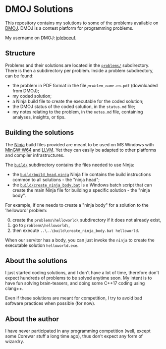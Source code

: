 # DMOJ Solutions

This repository contains my solutions to some of the problems available on [DMOJ](https://dmoj.ca/).
DMOJ is a contest platform for programming problems.

My username on DMOJ: [jpleboeuf](https://dmoj.ca/user/jpleboeuf).

## Structure

Problems and their solutions are located in the [`problems/`](problems/) subdirectory.
There is then a subdirectory per problem.
Inside a problem subdirectory, can be found:

* the problem in PDF format in the file _`problem_name`_`.en.pdf` (downloaded from DMOJ);
* my coded solution;
* a Ninja build file to create the executable for the coded solution;
* the DMOJ status of the coded solution, in the `status.md` file;
* my notes relating to the problem, in the `notes.md` file, containing analyses, insights, or tips.

## Building the solutions

The [Ninja](https://ninja-build.org/) build files provided are meant to be used on MS Windows with [MinGW-W64](https://sourceforge.net/projects/mingw-w64/) and [LLVM](https://llvm.org/).
Yet they can easily be adapted to other platforms and compiler infrastructures.

The [`build/`](build/) subdirectory contains the files needed to use Ninja:

* the [`build/build_head.ninja`](build/build_head.ninja) Ninja file contains the build instructions common to all solutions - the "ninja head";
* the [`build/create_ninja_body.bat`](build/create_ninja_body.bat) is a Windows batch script that can create the main Ninja file for building a specific solution - the "ninja body".

For example, if one needs to create a "ninja body" for a solution to the 'helloword' problem:

0. create the `problems\helloworld\` subdirectory if it does not already exist,
1. go to `problems\helloworld\`,
2. then execute `..\..\build\create_ninja_body.bat helloworld`.

When our servitor has a body, you can just invoke the `ninja` to create the executable solution `helloworld.exe`.

## About the solutions

I just started coding solutions, and I don't have a lot of time, therefore don't expect hundreds of problems to be solved anytime soon.
My intent is to have fun solving brain-teasers, and doing some C++17 coding using clang++.

Even if these solutions are meant for competition, I try to avoid bad software practices when possible (for now).

## About the author

I have never participated in any programming competition (well, except some Corewar stuff a long time ago), thus don't expect any form of wizardry.
